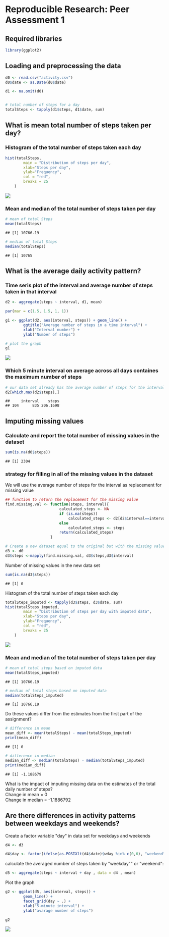 # Reproducible Research: Peer Assessment 1
## Required libraries

```r
library(ggplot2)
```


## Loading and preprocessing the data

```r
d0 <- read.csv("activity.csv")
d0$date <- as.Date(d0$date)

d1 <- na.omit(d0)


# total number of steps for a day
totalSteps <- tapply(d1$steps, d1$date, sum)
```


## What is mean total number of steps taken per day?
### Histogram of the total number of steps taken each day

```r
hist(totalSteps, 
        main = "Distribution of steps per day", 
        xlab="Steps per day", 
        ylab="Frequency", 
        col = "red", 
        breaks = 25
    )
```

![](PA1_template_files/figure-html/unnamed-chunk-3-1.png) 


### Mean and median of the total number of steps taken per day

```r
# mean of total Steps
mean(totalSteps)
```

```
## [1] 10766.19
```


```r
# median of total Steps
median(totalSteps)
```

```
## [1] 10765
```


## What is the average daily activity pattern?

### Time seris plot of the interval and average number of steps taken in that interval 


```r
d2 <- aggregate(steps ~ interval, d1, mean)

par(mar = c(1.5, 1.5, 1, 1))

g1 <- ggplot(d2, aes(interval, steps)) + geom_line() +
        ggtitle("Average number of steps in a time interval") +
        xlab("Interval number") +
        ylab("Number of steps")

# plot the graph
g1
```

![](PA1_template_files/figure-html/unnamed-chunk-6-1.png) 

### Which 5 minute interval on average across all days containes the maximum number of steps

```r
# our data set already has the average number of steps for the interval
d2[which.max(d2$steps),]
```

```
##     interval    steps
## 104      835 206.1698
```



## Imputing missing values
### Calculate and report the total number of missing values in the dataset

```r
sum(is.na(d0$steps))
```

```
## [1] 2304
```

### strategy for filling in all of the missing values in the dataset
We will use the average number of steps for the interval as replacement for missing value


```r
## function to return the replacement for the missing value
find.missing.val <- function(steps, interval){
                        calculated_steps <- NA
                        if (is.na(steps))
                            calculated_steps <- d2[d2$interval==interval, "steps"]
                        else
                            calculated_steps <- steps
                        return(calculated_steps)    
                    }

# Create a new dataset equal to the original but with the missing values filled in
d3 <- d0
d3$steps <-mapply(find.missing.val, d3$steps,d3$interval)
```

Number of missing values in the new data set

```r
sum(is.na(d3$steps))
```

```
## [1] 0
```


Histogram of the total number of steps taken each day

```r
totalSteps_imputed <- tapply(d3$steps, d3$date, sum)
hist(totalSteps_imputed, 
        main = "Distribution of steps per day with imputed data", 
        xlab="Steps per day", 
        ylab="Frequency", 
        col = "red", 
        breaks = 25
    )
```

![](PA1_template_files/figure-html/unnamed-chunk-11-1.png) 


### Mean and median of the total number of steps taken per day

```r
# mean of total steps based on imputed data
mean(totalSteps_imputed)
```

```
## [1] 10766.19
```


```r
# median of total steps based on imputed data
median(totalSteps_imputed)
```

```
## [1] 10766.19
```

Do these values differ from the estimates from the first part of the assignment? 

```r
# difference in mean
mean_diff <- mean(totalSteps) - mean(totalSteps_imputed)
print(mean_diff)
```

```
## [1] 0
```


```r
# difference in median
median_diff <- median(totalSteps) - median(totalSteps_imputed)
print(median_diff)
```

```
## [1] -1.188679
```

What is the impact of imputing missing data on the estimates of the total daily number of steps?  
Change in mean   = 0  
Change in median =  -1.1886792  



## Are there differences in activity patterns between weekdays and weekends?
Create a factor variable "day" in data set for weekdays and weekends

```r
d4 <- d3

d4$day <- factor(ifelse(as.POSIXlt(d4$date)$wday %in% c(0,6), "weekend", "weekday"))
```

calculate the averaged number of steps taken by "weekday"" or "weekend":

```r
d5 <- aggregate(steps ~ interval + day , data = d4 , mean)
```

Plot the graph

```r
g2 <- ggplot(d5, aes(interval, steps)) + 
        geom_line() + 
        facet_grid(day ~ .) +
        xlab("5-minute interval") + 
        ylab("avarage number of steps")

g2
```

![](PA1_template_files/figure-html/unnamed-chunk-18-1.png) 











